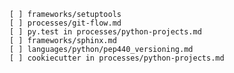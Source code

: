     [ ] frameworks/setuptools 
    [ ] processes/git-flow.md
    [ ] py.test in processes/python-projects.md
    [ ] frameworks/sphinx.md 
    [ ] languages/python/pep440_versioning.md
    [ ] cookiecutter in processes/python-projects.md
